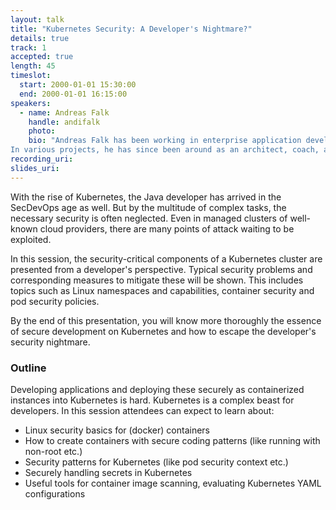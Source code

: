 ```yaml
---
layout: talk
title: "Kubernetes Security: A Developer's Nightmare?"
details: true
track: 1
accepted: true
length: 45
timeslot:
  start: 2000-01-01 15:30:00
  end: 2000-01-01 16:15:00
speakers: 
  - name: Andreas Falk
    handle: andifalk
    photo: 
    bio: "Andreas Falk has been working in enterprise application development projects for more than twenty years. Currently, he is working as a managing consultant for [Novatec Consulting](https://www.novatec-gmbh.de) located in Germany.
In various projects, he has since been around as an architect, coach, and developer. His focus is on the agile development of cloud-native enterprise Java applications using the complete Spring platform. As a member of the [Open Web Application Security Project (OWASP)](https://www.owasp.org), he likes to have a closer look at all aspects of application security as well. Andreas is also a frequent speaker at conferences like Spring I/O, CloudFoundry Summit, and Devoxx."
recording_uri: 
slides_uri: 
---
```


With the rise of Kubernetes, the Java developer has arrived in the SecDevOps age as well.
But by the multitude of complex tasks, the necessary security is often neglected. Even in managed clusters of well-known cloud providers, there are many points of attack waiting to be exploited.

In this session, the security-critical components of a Kubernetes cluster are presented from a developer's perspective. Typical security problems and corresponding measures to mitigate these will be shown. This includes topics such as Linux namespaces and capabilities, container security and pod security policies.

By the end of this presentation, you will know more thoroughly the essence of secure development on Kubernetes and how to escape the developer's security nightmare.

### Outline

Developing applications and deploying these securely as containerized instances into Kubernetes is hard. Kubernetes is a complex beast for developers.
In this session attendees can expect to learn about:

- Linux security basics for (docker) containers  
- How to create containers with secure coding patterns (like running with non-root etc.)
- Security patterns for Kubernetes (like pod security context etc.)
- Securely handling secrets in Kubernetes
- Useful tools for container image scanning, evaluating Kubernetes YAML configurations

